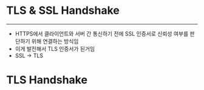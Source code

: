 # TLS & SSL Handshake
---
- HTTPS에서 클라이언트와 서버 간 통신하기 전에 SSL 인증서로 신뢰성 여부를 판단하기 위해 연결하는 방식임
- 이게 발전해서 TLS 인증서가 된거임
- SSL -> TLS

# TLS Handshake
